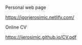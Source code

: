 Personal web page

https://igorjerosimic.netlify.com/


Online CV

https://ijerosimic.github.io/CV.pdf
